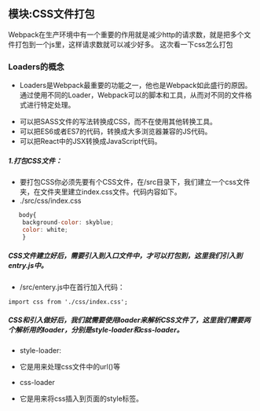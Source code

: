 ## 模块:CSS文件打包
 Webpack在生产环境中有一个重要的作用就是减少http的请求数，就是把多个文件打包到一个js里，这样请求数就可以减少好多。
这次看一下css怎么打包
### Loaders的概念
- Loaders是Webpack最重要的功能之一，他也是Webpack如此盛行的原因。通过使用不同的Loader，Webpack可以的脚本和工具，从而对不同的文件格式进行特定处理。
 * 可以把SASS文件的写法转换成CSS，而不在使用其他转换工具。
 * 可以把ES6或者ES7的代码，转换成大多浏览器兼容的JS代码。
 * 可以把React中的JSX转换成JavaScript代码。
##### 1.打包CSS文件：
- 要打包CSS你必须先要有个CSS文件，在/src目录下，我们建立一个css文件夹，在文件夹里建立index.css文件。代码内容如下。
- ./src/css/index.css
```javascript
   body{
    background-color: skyblue;
    color: white;
    }
```

##### CSS文件建立好后，需要引入到入口文件中，才可以打包到，这里我们引入到entry.js中。
- /src/entery.js中在首行加入代码：

```
import css from './css/index.css';
```
##### CSS和引入做好后，我们就需要使用loader来解析CSS文件了，这里我们需要两个解析用的loader，分别是style-loader和css-loader。
- style-loader:
 * 它是用来处理css文件中的url()等
- css-loader
 * 它是用来将css插入到页面的style标签。


